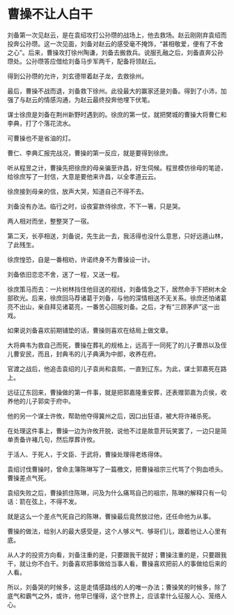 # 曹操不让人白干

刘备第一次见赵云，是在袁绍攻打公孙瓒的战场上，他去救场。赵云刚刚弃袁绍而投奔公孙瓒。这一次见面，刘备对赵云的感受毫不掩饰，“甚相敬爱，便有了不舍之心”。后来，曹操攻打徐州陶谦，刘备去搬救兵。说服孔融之后，刘备直奔公孙瓒处。公孙瓒答应借给刘备马步军两千，配备将领赵云。 

得到公孙瓒的允许，刘玄德带着赵子龙，去救徐州。 

最后，曹操不战而退，刘备救下徐州。此役最大的赢家还是刘备。得到了小沛，加强了与赵云的情感沟通，为赵云最终投奔他埋下伏笔。 

谋士徐庶是刘备在荆州新野时遇到的。徐庶的第一仗，就把樊城的曹操大将曹仁和李典，打了个落花流水。 

可曹操也不是省油的灯。 

曹仁、李典汇报完战况，曹操的第一反应，就是要得到徐庶。 

听从程昱之计，曹操先把徐庶的母亲骗至许昌，好生伺候。程昱模仿徐母的笔迹，给徐庶写了一封信，大意是要他来许昌，以全孝道云云。 

徐庶接到母亲的信，放声大哭，知道自己不得不去。 

刘备没有办法。临行之时，设夜宴款待徐庶，不下一箸，只是哭。 

两人相对而坐，整整哭了一宿。 

第二天，长亭相送，刘备说，先生此一去，我活得也没什么意思，只好远遁山林，了此残生。 

徐庶惶恐，自是一番相劝，许诺终身不为曹操设一计。 

刘备依旧恋恋不舍，送了一程，又送一程。 

徐庶策马而去：一片树林挡住他目送的视线，刘备情急之下，居然命手下把树木全部砍光。后来，徐庶回马荐诸葛于刘备，与他的深情相送不无关系。徐庶还怕诸葛亮不出山，亲自拜见诸葛亮，一番苦心回报刘备。之后，才有“三顾茅庐”这一出戏。 

如果说刘备喜欢前期铺垫的话，曹操则喜欢在结局上做文章。 

大将典韦为救自己而死，曹操在葬礼的规格上，远高于一同死了的儿子曹昂以及侄儿曹安民，而且，封典韦的儿子典满为中郎，收养在府。 

官渡之战后，他追击袁绍的儿子袁尚和袁熙，一直到辽东。为此，谋士郭嘉死在路上。 

远征辽东回来，曹操做的第一件事，就是把郭嘉隆重安葬，还表赠郭嘉为贞侯，收养他的儿子郭奕于府中。 

他的另一个谋士许攸，帮助他夺得冀州之后，因口出狂语，被大将许褚杀死。 

在处理这件事上，曹操一边为许攸开脱，说他不过是故意开玩笑罢了，一边只是简单责备许褚几句，然后厚葬许攸。 

于活人、于死人，于文臣、于武将，曹操处理得老练得体。 

袁绍讨伐曹操时，曾命主簿陈琳写了一篇檄文，把曹操祖宗三代骂了个狗血喷头。曹操差点气死。 

袁绍失败之后，曹操抓住陈琳，问及为什么痛骂自己的祖宗，陈琳的解释只有一句话：箭在弦上，不得不发。 

就是这么一个差点气死自己的陈琳，曹操最后竟然放过他，还任命他为从事。 

曹操的做法，给别人的最大感受是，这个人够义气、够哥们儿，跟着他让人心里有底。 

从人才的投资方向看，刘备注重的是，只要跟我干就好；曹操注重的是，只要跟我干，就让你不白干。刘备喜欢把事做给当事人看，曹操喜欢把前人的事做给后来的人看。 

所以，刘备哭的时候多，这是走情感路线的人的唯一办法；曹操笑的时候多，除了底气和霸气之外，或许，他早已懂得，这个世界上，应该拿什么征服人心、笼络人心。